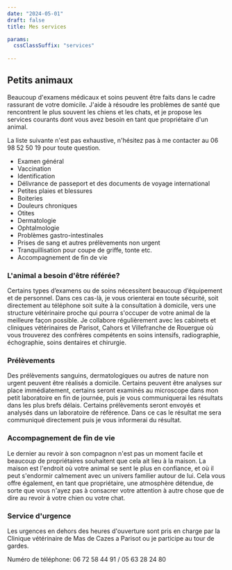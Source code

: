 ```yaml
---
date: "2024-05-01"
draft: false
title: Mes services

params:
  cssClassSuffix: "services"
  
---
```


## Petits animaux

Beaucoup d'examens médicaux et soins peuvent être faits dans le cadre rassurant de votre domicile. J'aide à résoudre les problèmes de santé que rencontrent le plus souvent les chiens et les chats, et je propose les services courants dont vous avez besoin en tant que propriétaire d'un animal. 

La liste suivante n'est pas exhaustive, n'hésitez pas à me contacter au 06 98 52 50 19 pour toute question.

* Examen général
* Vaccination
* Identification
* Délivrance de passeport et des documents de voyage international
* Petites plaies et blessures
* Boiteries
* Douleurs chroniques
* Otites
* Dermatologie
* Ophtalmologie
* Problèmes gastro-intestinales
* Prises de sang et autres prélèvements non urgent
* Tranquillisation pour coupe de griffe, tonte etc.
* Accompagnement de fin de vie

### L'animal a besoin d'être référée?

Certains types d’examens ou de soins nécessitent beaucoup d’équipement et de personnel. Dans ces cas-là, je vous orienterai en toute sécurité, soit directement au téléphone soit suite à la consultation à domicile, vers une structure vétérinaire proche qui pourra s'occuper de votre animal de la meilleure façon possible. Je collabore régulièrement avec les cabinets et cliniques vétérinaires de Parisot, Cahors et Villefranche de Rouergue où vous trouverez des confrères compétents en soins intensifs, radiographie, échographie, soins dentaires et chirurgie.

### Prélèvements

Des prélèvements sanguins, dermatologiques ou autres de nature non urgent peuvent être réalisés a domicile. Certains peuvent être analyses sur place immédiatement, certains seront examinés au microscope dans mon petit laboratoire en fin de journée, puis je vous communiquerai les résultats dans les plus brefs délais. Certains prélèvements seront envoyés et analysés dans un laboratoire de référence. Dans ce cas le résultat me sera communiqué directement puis je vous informerai du résultat.

### Accompagnement de fin de vie

Le dernier au revoir à son compagnon n'est pas un moment facile et beaucoup de propriétaires souhaitent que cela ait lieu à la maison. 
La maison est l'endroit où votre animal se sent le plus en confiance, et où il peut s'endormir calmement avec un univers familier autour de lui. Cela vous offre également, en tant que propriétaire, une atmosphère détendue, de sorte que vous n'ayez pas à consacrer votre attention à autre chose que de dire au revoir à votre chien ou votre chat.

### Service d'urgence

Les urgences en dehors des heures d'ouverture sont pris en charge par la Clinique vétérinaire de Mas de Cazes a Parisot ou je participe au tour de gardes. 

Numéro de téléphone: 06 72 58 44 91 / 05 63 28 24 80
